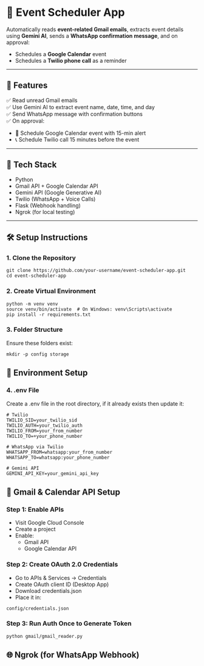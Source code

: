 # 📅 Event Scheduler App

Automatically reads **event-related Gmail emails**, extracts event details using **Gemini AI**, sends a **WhatsApp confirmation message**, and on approval:

- Schedules a **Google Calendar** event
- Schedules a **Twilio phone call** as a reminder

---

## 🚀 Features

✅ Read unread Gmail emails  
✅ Use Gemini AI to extract event name, date, time, and day  
✅ Send WhatsApp message with confirmation buttons  
✅ On approval:
  - 📆 Schedule Google Calendar event with 15-min alert
  - 📞 Schedule Twilio call 15 minutes before the event

---

## 🧩 Tech Stack

- Python
- Gmail API + Google Calendar API
- Gemini API (Google Generative AI)
- Twilio (WhatsApp + Voice Calls)
- Flask (Webhook handling)
- Ngrok (for local testing)

---

## 🛠 Setup Instructions

### 1. Clone the Repository

```
git clone https://github.com/your-username/event-scheduler-app.git
cd event-scheduler-app
```

### 2. Create Virtual Environment

```
python -m venv venv
source venv/bin/activate  # On Windows: venv\Scripts\activate
pip install -r requirements.txt
```

### 3. Folder Structure
Ensure these folders exist:

```
mkdir -p config storage
```

## 🔐 Environment Setup

### 4. .env File
Create a .env file in the root directory, if it already exists then update it:

```
# Twilio
TWILIO_SID=your_twilio_sid
TWILIO_AUTH=your_twilio_auth
TWILIO_FROM=your_from_number
TWILIO_TO=+your_phone_number

# WhatsApp via Twilio
WHATSAPP_FROM=whatsapp:your_from_number
WHATSAPP_TO=whatsapp:your_phone_number

# Gemini API
GEMINI_API_KEY=your_gemini_api_key
```

## 📧 Gmail & Calendar API Setup

### Step 1: Enable APIs
* Visit Google Cloud Console
* Create a project
* Enable:
  * Gmail API
  * Google Calendar API

### Step 2: Create OAuth 2.0 Credentials
* Go to APIs & Services → Credentials
* Create OAuth client ID (Desktop App)
* Download credentials.json
* Place it in:
```
config/credentials.json
```

### Step 3: Run Auth Once to Generate Token
```
python gmail/gmail_reader.py
```

## 🌐 Ngrok (for WhatsApp Webhook)




